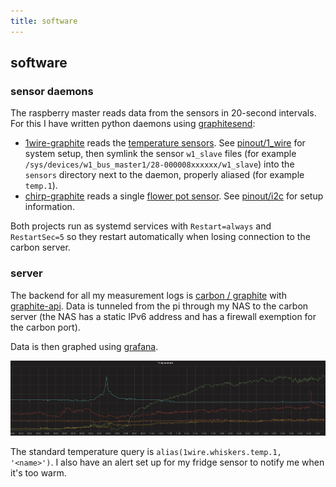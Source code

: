 ```yaml
---
title: software
---
```


## software

### sensor daemons

The raspberry master reads data from the sensors in 20-second intervals. For this I have written python daemons using [graphitesend](https://github.com/daniellawrence/graphitesend):

- [1wire-graphite](https://github.com/yawkat/1wire-graphite) reads the [temperature sensors](temperature.html). See [pinout/1_wire](https://pinout.xyz/pinout/1_wire) for system setup, then symlink the sensor `w1_slave` files (for example `/sys/devices/w1_bus_master1/28-000008xxxxxx/w1_slave`) into the `sensors` directory next to the daemon, properly aliased (for example `temp.1`). 
- [chirp-graphite](https://github.com/yawkat/chirp-graphite) reads a single [flower pot sensor](flower%20pot.html). See [pinout/i2c](https://pinout.xyz/pinout/i2c) for setup information.

Both projects run as systemd services with `Restart=always` and `RestartSec=5` so they restart automatically when losing connection to the carbon server.

### server

The backend for all my measurement logs is [carbon / graphite](https://graphite.readthedocs.io/) with [graphite-api](https://graphite-api.readthedocs.io/). Data is tunneled from the pi through my NAS to the carbon server (the NAS has a static IPv6 address and has a firewall exemption for the carbon port).

Data is then graphed using [grafana](https://grafana.com/).

![Temperature graph](images/grafana.png)

The standard temperature query is `alias(1wire.whiskers.temp.1, '<name>')`. I also have an alert set up for my fridge sensor to notify me when it's too warm.
